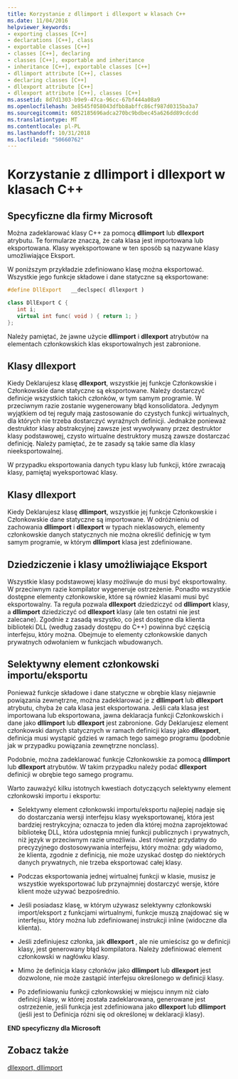 ```yaml
---
title: Korzystanie z dllimport i dllexport w klasach C++
ms.date: 11/04/2016
helpviewer_keywords:
- exporting classes [C++]
- declarations [C++], class
- exportable classes [C++]
- classes [C++], declaring
- classes [C++], exportable and inheritance
- inheritance [C++], exportable classes [C++]
- dllimport attribute [C++], classes
- declaring classes [C++]
- dllexport attribute [C++]
- dllexport attribute [C++], classes [C++]
ms.assetid: 8d7d1303-b9e9-47ca-96cc-67bf444a08a9
ms.openlocfilehash: 3e8545f058043dfbb8abffc86cf987d0315ba3a7
ms.sourcegitcommit: 6052185696adca270bc9bdbec45a626dd89cdcdd
ms.translationtype: MT
ms.contentlocale: pl-PL
ms.lasthandoff: 10/31/2018
ms.locfileid: "50660762"
---
```

# <a name="using-dllimport-and-dllexport-in-c-classes"></a>Korzystanie z dllimport i dllexport w klasach C++

## <a name="microsoft-specific"></a>Specyficzne dla firmy Microsoft

Można zadeklarować klasy C++ za pomocą **dllimport** lub **dllexport** atrybutu. Te formularze znaczą, że cała klasa jest importowana lub eksportowana. Klasy wyeksportowane w ten sposób są nazywane klasy umożliwiające Eksport.

W poniższym przykładzie zdefiniowano klasę można eksportować. Wszystkie jego funkcje składowe i dane statyczne są eksportowane:

```cpp
#define DllExport   __declspec( dllexport )

class DllExport C {
   int i;
   virtual int func( void ) { return 1; }
};
```

Należy pamiętać, że jawne użycie **dllimport** i **dllexport** atrybutów na elementach członkowskich klas eksportowalnych jest zabronione.

##  <a name="_pluslang_using_dllimport_and_dllexport_in_c2b2bdllexportclasses"></a> Klasy dllexport

Kiedy Deklarujesz klasę **dllexport**, wszystkie jej funkcje Członkowskie i Członkowskie dane statyczne są eksportowane. Należy dostarczyć definicje wszystkich takich członków, w tym samym programie. W przeciwnym razie zostanie wygenerowany błąd konsolidatora. Jedynym wyjątkiem od tej reguły mają zastosowanie do czystych funkcji wirtualnych, dla których nie trzeba dostarczyć wyraźnych definicji. Jednakże ponieważ destruktor klasy abstrakcyjnej zawsze jest wywoływany przez destruktor klasy podstawowej, czysto wirtualne destruktory muszą zawsze dostarczać definicję. Należy pamiętać, że te zasady są takie same dla klasy nieeksportowalnej.

W przypadku eksportowania danych typu klasy lub funkcji, które zwracają klasy, pamiętaj wyeksportować klasy.

##  <a name="_pluslang_dllexport_classesdllexportclasses"></a> Klasy dllexport

Kiedy Deklarujesz klasę **dllimport**, wszystkie jej funkcje Członkowskie i Członkowskie dane statyczne są importowane. W odróżnieniu od zachowania **dllimport** i **dllexport** w typach nieklasowych, elementy członkowskie danych statycznych nie można określić definicję w tym samym programie, w którym **dllimport** klasa jest zdefiniowane.

##  <a name="_pluslang_using_dllimport_and_dllexport_in_c2b2binheritanceandexportableclasses"></a> Dziedziczenie i klasy umożliwiające Eksport

Wszystkie klasy podstawowej klasy możliwuje do musi być eksportowalny. W przeciwnym razie kompilator wygeneruje ostrzeżenie. Ponadto wszystkie dostępne elementy członkowskie, które są również klasami musi być eksportowalny. Ta reguła pozwala **dllexport** dziedziczyć od **dllimport** klasy, a **dllimport** dziedziczyć od **dllexport** klasy (ale ten ostatni nie jest zalecane). Zgodnie z zasadą wszystko, co jest dostępne dla klienta biblioteki DLL (według zasady dostępu do C++) powinna być częścią interfejsu, który można. Obejmuje to elementy członkowskie danych prywatnych odwołaniem w funkcjach wbudowanych.

##  <a name="_pluslang_using_dllimport_and_dllexport_in_c2b2bselectivememberimportexport"></a> Selektywny element członkowski importu/eksportu

Ponieważ funkcje składowe i dane statyczne w obrębie klasy niejawnie powiązania zewnętrzne, można zadeklarować je z **dllimport** lub **dllexport** atrybutu, chyba że cała klasa jest eksportowana. Jeśli cała klasa jest importowana lub eksportowana, jawna deklaracja funkcji Członkowskich i dane jako **dllimport** lub **dllexport** jest zabronione. Gdy Deklarujesz element członkowski danych statycznych w ramach definicji klasy jako **dllexport**, definicja musi wystąpić gdzieś w ramach tego samego programu (podobnie jak w przypadku powiązania zewnętrzne nonclass).

Podobnie, można zadeklarować funkcje Członkowskie za pomocą **dllimport** lub **dllexport** atrybutów. W takim przypadku należy podać **dllexport** definicji w obrębie tego samego programu.

Warto zauważyć kilku istotnych kwestiach dotyczących selektywny element członkowski importu i eksportu:

- Selektywny element członkowski importu/eksportu najlepiej nadaje się do dostarczania wersji interfejsu klasy wyeksportowanej, która jest bardziej restrykcyjna; oznacza to jeden dla której można zaprojektować bibliotekę DLL, która udostępnia mniej funkcji publicznych i prywatnych, niż język w przeciwnym razie umożliwia. Jest również przydatny do precyzyjnego dostosowywania interfejsu, który można: gdy wiadomo, że klienta, zgodnie z definicją, nie może uzyskać dostęp do niektórych danych prywatnych, nie trzeba eksportować całej klasy.

- Podczas eksportowania jednej wirtualnej funkcji w klasie, musisz je wszystkie wyeksportować lub przynajmniej dostarczyć wersje, które klient może używać bezpośrednio.

- Jeśli posiadasz klasę, w którym używasz selektywny członkowski import/eksport z funkcjami wirtualnymi, funkcje muszą znajdować się w interfejsu, który można lub zdefiniowanej instrukcji inline (widoczne dla klienta).

- Jeśli zdefiniujesz członka, jak **dllexport** , ale nie umieścisz go w definicji klasy, jest generowany błąd kompilatora. Należy zdefiniować element członkowski w nagłówku klasy.

- Mimo że definicja klasy członków jako **dllimport** lub **dllexport** jest dozwolone, nie może zastąpić interfejsu określonego w definicji klasy.

- Po zdefiniowaniu funkcji członkowskiej w miejscu innym niż ciało definicji klasy, w której została zadeklarowana, generowane jest ostrzeżenie, jeśli funkcja jest zdefiniowana jako **dllexport** lub **dllimport** (jeśli jest to Definicja różni się od określonej w deklaracji klasy).

**END specyficzny dla Microsoft**

## <a name="see-also"></a>Zobacz także

[dllexport, dllimport](../cpp/dllexport-dllimport.md)